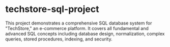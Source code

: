# techstore-sql-project
This project demonstrates a comprehensive SQL database system for "TechStore," an e-commerce platform. It covers all fundamental and advanced SQL concepts including database design, normalization, complex queries, stored procedures, indexing, and security.
